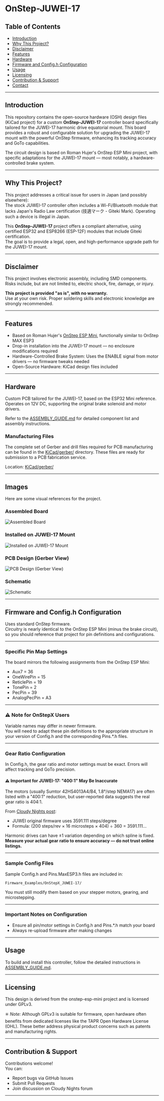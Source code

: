 # OnStep-JUWEI-17

## Table of Contents

- [Introduction](#introduction)  
- [Why This Project?](#why-this-project)  
- [Disclaimer](#disclaimer)  
- [Features](#features)  
- [Hardware](#hardware)  
- [Firmware and Config.h Configuration](#firmware-and-configh-configuration)  
- [Usage](#usage)  
- [Licensing](#licensing)  
- [Contribution & Support](#contribution--support)  
- [Contact](#contact)

---

## Introduction

This repository contains the open-source hardware (OSH) design files (KiCad project) for a custom **OnStep-JUWEI-17** controller board specifically tailored for the JUWEI-17 harmonic drive equatorial mount. This board provides a robust and configurable solution for upgrading the JUWEI-17 mount with the powerful OnStep firmware, enhancing its tracking accuracy and GoTo capabilities.

The circuit design is based on Roman Hujer's OnStep ESP Mini project, with specific adaptations for the JUWEI-17 mount — most notably, a hardware-controlled brake system.

---

## Why This Project?

This project addresses a critical issue for users in Japan (and possibly elsewhere):  
The stock JUWEI-17 controller often includes a Wi-Fi/Bluetooth module that lacks Japan's Radio Law certification (技適マーク - Giteki Mark). Operating such a device is illegal in Japan.

This **OnStep-JUWEI-17** project offers a compliant alternative, using certified ESP32 and ESP8266 (ESP-12F) modules that include Giteki certification.  
The goal is to provide a legal, open, and high-performance upgrade path for the JUWEI-17 mount.

---

## Disclaimer

This project involves electronic assembly, including SMD components. Risks include, but are not limited to, electric shock, fire, damage, or injury.

**This project is provided "as is", with no warranty.**  
Use at your own risk. Proper soldering skills and electronic knowledge are strongly recommended.

---

## Features

- Based on Roman Hujer's [OnStep ESP Mini](https://oshwlab.com/hujer.roman/onstep-esp-mini), functionally similar to OnStep MAX ESP3  
- Drop-in installation into the JUWEI-17 mount — no enclosure modifications required  
- Hardware-Controlled Brake System: Uses the ENABLE signal from motor drivers — no firmware tweaks needed  
- Open-Source Hardware: KiCad design files included

---

## Hardware

Custom PCB tailored for the JUWEI-17, based on the ESP32 Mini reference.  
Operates on 12V DC, supporting the original brake solenoid and motor drivers.

Refer to the [ASSEMBLY_GUIDE.md](ASSEMBLY_GUIDE.md) for detailed component list and assembly instructions.

### Manufacturing Files
The complete set of Gerber and drill files required for PCB manufacturing can be found in the [KiCad/gerber/](KiCad/gerber/) directory. These files are ready for submission to a PCB fabrication service.

Location: [KiCad/gerber/](KiCad/gerber/)

---

## **Images**

Here are some visual references for the project.

### **Assembled Board**
![Assembled Board](images/board_photo.jpg)

### **Installed on JUWEI-17 Mount**
![Installed on JUWEI-17 Mount](images/mount_installed.jpg)

### **PCB Design (Gerber View)**
![PCB Design (Gerber View)](images/gerber_view.png)

### **Schematic**
![Schematic](images/schematic_diagram.png)

---

## Firmware and Config.h Configuration

Uses standard OnStep firmware.  
Circuitry is nearly identical to the OnStep ESP Mini (minus the brake circuit), so you should reference that project for pin definitions and configurations.

---

### Specific Pin Map Settings

The board mirrors the following assignments from the OnStep ESP Mini:

- Aux7 = 36  
- OneWirePin = 15  
- ReticlePin = 19  
- TonePin = 2  
- PecPin = 39  
- AnalogPecPin = A3  

---

### ⚠️ Note for OnStepX Users

Variable names may differ in newer firmware.  
You will need to adapt these pin definitions to the appropriate structure in your version of Config.h and the corresponding Pins.*.h files.

---

### Gear Ratio Configuration

In Config.h, the gear ratio and motor settings must be exact. Errors will affect tracking and GoTo precision.

#### ⚠️ Important for JUWEI-17: "400:1" May Be Inaccurate

The motors (usually Sumtor 42HS4013A4/B4, 1.8°/step NEMA17) are often listed with a "400:1" reduction, but user-reported data suggests the real gear ratio is 404:1.

From [Cloudy Nights post](https://www.cloudynights.com/topic/918425-juwei-17-mounts-on-aliexpress/?p=13665973):

- JUWEI original firmware uses 3591.111 steps/degree  
- Formula: (200 steps/rev × 16 microsteps × 404) ÷ 360 = 3591.111...

Harmonic drives can have ±1 variation depending on which spline is fixed.  
**Measure your actual gear ratio to ensure accuracy — do not trust online listings.**

---

### Sample Config Files

Sample Config.h and Pins.MaxESP3.h files are included in:

`Firmware_Examples/OnStepX_JUWEI-17/`

You must still modify them based on your stepper motors, gearing, and microstepping.

---

### Important Notes on Configuration

- Ensure all pin/motor settings in Config.h and Pins.*.h match your board  
- Always re-upload firmware after making changes

---

## Usage

To build and install this controller, follow the detailed instructions in [ASSEMBLY_GUIDE.md](ASSEMBLY_GUIDE.md).

---

## Licensing

This design is derived from the onstep-esp-mini project and is licensed under GPLv3.

✳️ _Note:_ Although GPLv3 is suitable for firmware, open hardware often benefits from dedicated licenses like the TAPR Open Hardware License (OHL). These better address physical product concerns such as patents and manufacturing rights.

---

## Contribution & Support

Contributions welcome!  
You can:

- Report bugs via GitHub Issues  
- Submit Pull Requests  
- Join discussion on Cloudy Nights forum

---
